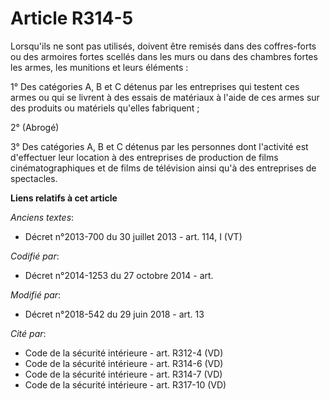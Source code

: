 # Article R314-5

Lorsqu'ils ne sont pas utilisés, doivent être remisés dans des coffres-forts ou des armoires fortes scellés dans les murs ou
dans des chambres fortes les armes, les munitions et leurs éléments :

1° Des catégories A, B et C détenus par les entreprises qui testent ces armes ou qui se livrent à des essais de matériaux à
l'aide de ces armes sur des produits ou matériels qu'elles fabriquent ;

2° (Abrogé)

3° Des catégories A, B et C détenus par les personnes dont l'activité est d'effectuer leur location à des entreprises de
production de films cinématographiques et de films de télévision ainsi qu'à des entreprises de spectacles.

**Liens relatifs à cet article**

_Anciens textes_:

  - Décret n°2013-700 du 30 juillet 2013 - art. 114, I (VT)

_Codifié par_:

  - Décret n°2014-1253 du 27 octobre 2014 - art.

_Modifié par_:

  - Décret n°2018-542 du 29 juin 2018 - art. 13

_Cité par_:

  - Code de la sécurité intérieure - art. R312-4 (VD)
  - Code de la sécurité intérieure - art. R314-6 (VD)
  - Code de la sécurité intérieure - art. R314-7 (VD)
  - Code de la sécurité intérieure - art. R317-10 (VD)
